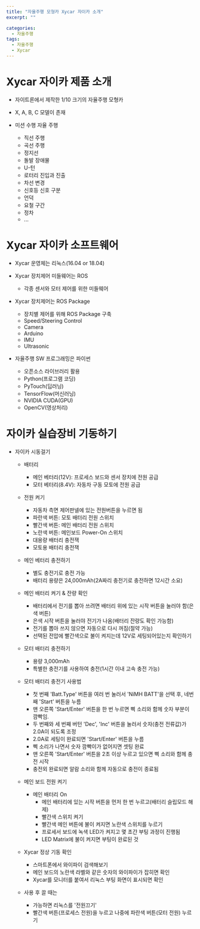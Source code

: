 ```yaml
---
title: "자율주행 모형카 Xycar 자이카 소개"
excerpt: ""

categories:
  - 자율주행
tags:
  - 자율주행
  - Xycar
---
```

# Xycar 자이카 제품 소개
- 자이트론에서 제작한 1/10 크기의 자율주행 모형카
- X, A, B, C 모델이 존재

- 미션 수행 자율 주행
  - 직선 주행
  - 곡선 주행
  - 정지선
  - 돌발 장애물
  - U-턴
  - 로터리 진입과 진출
  - 차선 변경
  - 신호등 신호 구분
  - 언덕
  - 요철 구간
  - 정차
  - ...
  
# Xycar 자이카 소프트웨어 
- Xycar 운영체는 리눅스(16.04 or 18.04)

- Xycar 장치제어 미들웨어는 ROS
  - 각종 센서와 모터 제어를 위한 미들웨어
  
- Xycar 장치제어는 ROS Package
  - 장치별 제어를 위해 ROS Package 구축
  - Speed/Steering Control
  - Camera
  - Arduino
  - IMU
  - Ultrasonic
  
- 자율주행 SW 프로그래밍은 파이썬
  - 오픈소스 라이브러리 활용
  - Python(프로그램 코딩)
  - PyTouch(딥러닝)
  - TensorFlow(머신러닝)
  - NVIDIA CUDA(GPU)
  - OpenCV(영상처리)
  
# 자이카 실습장비 기동하기
- 자이카 시동걸기
  - 배터리
    - 메인 베터리(12V): 프로세스 보드와 센서 장치에 전원 공급
    - 모터 베터리(8.4V): 자동차 구동 모토에 전원 공급
  
  - 전원 켜기
    - 자동차 측면 제어판넬에 있는 전원버튼을 누르면 됨
    - 파란색 버튼: 모토 배터리 전원 스위치
    - 빨간색 버튼: 메인 배터리 전원 스위치
    - 노란색 버튼: 메인보드 Power-On 스위치
    - 대용량 배터리 충전잭
    - 모토용 배터리 충전잭
  
  - 메인 베터리 충전하기
    - 별도 충전기로 충전 가능
    - 배터리 용량은 24,000mAh(2A짜리 충전기로 충전하면 12시간 소요)
  
  - 메인 배터리 켜기 & 잔량 확인
    - 배터리에서 전기를 뽑아 쓰려면 배터리 위에 있는 시작 버튼을 눌러야 함(은색 버튼)
    - 은색 시작 버튼을 눌러야 전기가 나옴(배터리 잔량도 확인 가능함)
    - 전기를 뽑아 쓰지 않으면 자동으로 다시 꺼짐(절약 가능)
    - 선택된 전압에 빨간색으로 불이 켜지는데 12V로 세팅되어있는지 확인하기
  
  - 모터 배터리 충전하기
    - 용량 3,000mAh
    - 특별한 충전기를 사용하여 충전(1시간 이내 고속 충전 가능)
  
  - 모터 배터리 충전기 사용법
    - 첫 번째 'Batt.Type' 버튼을 여러 번 눌러서 'NiMH BATT'을 선택 후, 네번째 'Start' 버튼을 누름
    - 맨 오른쪽 'Start/Enter' 버튼을 한 번 누르면 삑 소리와 함께 숫자 부분이 깜빡임.
    - 두 번째와 세 번째 버턴 'Dec', 'Inc' 버튼을 눌러서 숫자(충전 전류값)가 2.0A이 되도록 조정
    - 2.0A로 세팅이 완료되면 'Start/Enter' 버튼을 누름
    - 삑 소리가 나면서 숫자 깜빡이가 없어지면 셋팅 완료
    - 맨 오른쪽 'Start/Enter' 버튼을 2초 이상 누르고 있으면 삑 소리와 함께 충전 시작
    - 충전외 완료되면 알람 소리와 함께 자동으로 충전이 종료됨
  
  - 메인 보드 전원 켜기
    - 메인 배터리 On
      - 메인 배터리에 있는 시작 버튼을 먼저 한 번 누르고(배터리 슬립모드 해제)
      - 빨간색 스위치 켜기
      - 빨간색 메인 버튼에 불이 켜지면 노란색 스위치를 누르기
      - 프로세서 보드에 녹색 LED가 켜지고 몇 초간 부팅 과정이 진행됨
      - LED Matrix에 불이 켜지면 부팅이 완료된 것
  
  - Xycar 정상 기동 확인
    - 스마트폰에서 와이파이 검색해보기
    - 메인 보드의 노란색 라벨와 같은 숫자의 와이파이가 잡히면 확인
    - Xycar를 모니터를 붙여서 리눅스 부팅 화면이 표시되면 확인
  
  - 사용 후 끌 때는
    - 가능하면 리눅스를 '전원끄기'
    - 빨간색 버튼(프로세스 전원)을 누르고 나중에 파란색 버튼(모터 전원) 누르기